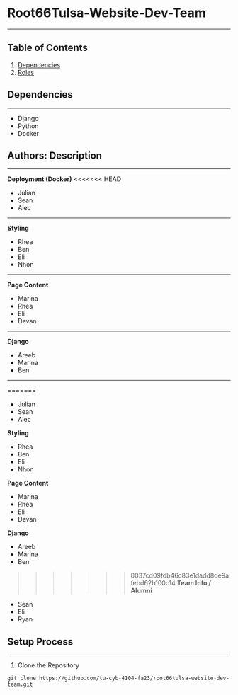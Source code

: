 # Root66Tulsa-Website-Dev-Team
***
## Table of Contents
1. [Dependencies](#dependencies)
2. [Roles](#Roles)

## Dependencies <a name="dependencies"></a>
***
- Django
- Python
- Docker

## Authors: Description <a name="Roles"></a>
***
__Deployment (Docker)__
<<<<<<< HEAD
* Julian
* Sean
* Alec
***
__Styling__
* Rhea
* Ben
* Eli
* Nhon
***
__Page Content__
* Marina
* Rhea
* Eli
* Devan
***
__Django__
* Areeb
* Marina
* Ben
***
=======
- Julian
- Sean
- Alec
  
__Styling__
- Rhea
- Ben
- Eli
- Nhon

__Page Content__
- Marina
- Rhea
- Eli
- Devan

__Django__
- Areeb
- Marina
- Ben

>>>>>>> 0037cd09fdb46c83e1dadd8de9afebd62b100c14
__Team Info / Alumni__
- Sean
- Eli
- Ryan

## Setup Process
***
1. Clone the Repository
```
git clone https://github.com/tu-cyb-4104-fa23/root66tulsa-website-dev-team.git
```
